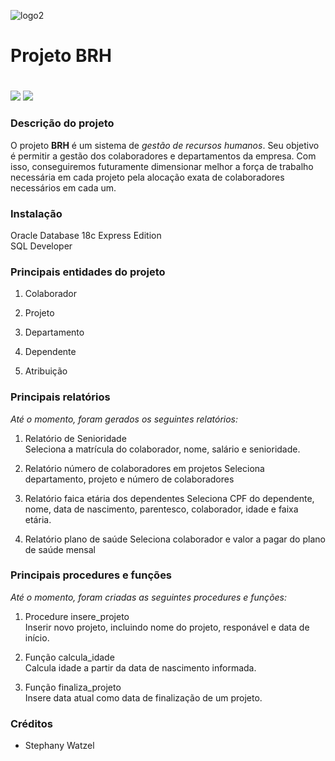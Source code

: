 ![logo2](https://user-images.githubusercontent.com/113355127/189931050-f15bde03-5b5d-4641-970c-1e6425dc2e15.png)
# Projeto BRH <h1>

<img src="https://img.shields.io/badge/Oracle-F80000?style=for-the-badge&logo=oracle&logoColor=black" /> <img src="https://img.shields.io/badge/PLSQL-F80000?style=for-the-badge&logo=oracle&logoColor=black" />  



### **Descrição do projeto**  

O projeto **BRH** é um sistema de _gestão de recursos humanos_. Seu objetivo é permitir a gestão dos colaboradores e departamentos da empresa. Com isso, conseguiremos futuramente dimensionar melhor a força de trabalho necessária em cada projeto pela alocação exata de colaboradores necessários em cada um.  

### **Instalação**  

Oracle Database 18c Express Edition    
SQL Developer  



### **Principais entidades do projeto**

1. Colaborador  

2. Projeto  

3. Departamento  

4. Dependente 

5. Atribuição

### **Principais relatórios** 

_Até o momento, foram gerados os seguintes relatórios:_

1. Relatório de Senioridade  
Seleciona a matrícula do colaborador, nome, salário e senioridade.

2. Relatório número de colaboradores em projetos
Seleciona departamento, projeto e número de colaboradores  

3. Relatório faica etária dos dependentes
Seleciona CPF do dependente, nome, data de nascimento, parentesco, colaborador, idade e faixa etária.

4. Relatório plano de saúde
Seleciona colaborador e valor a pagar do plano de saúde mensal  

### **Principais procedures e funções**

_Até o momento, foram criadas as seguintes procedures e funções:_  

1. Procedure insere_projeto  
Inserir novo projeto, incluindo nome do projeto, responável e data de início.  

2. Função calcula_idade  
Calcula idade a partir da data de nascimento informada.  

3. Função finaliza_projeto  
Insere data atual como data de finalização de um projeto.   

### **Créditos**  

* Stephany Watzel 








